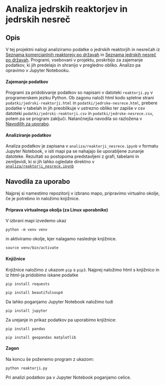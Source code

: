# Analiza jedrskih reaktorjev in jedrskih nesreč

## Opis

V tej projektni nalogi analiziramo podatke o jedrskih reaktorjih in nesrečah iz [Seznama komercianlnih reaktorejv po državah](https://en.wikipedia.org/wiki/List_of_commercial_nuclear_reactors) in [Seznama jedrskih nesreč po državah](https://en.wikipedia.org/wiki/List_of_nuclear_power_accidents_by_country). Programi, vsebovani v projektu, poskrbijo za zajemanje podatkov, ki jih predelajo in shranijo v pregledno obliko. Analizo pa opravimo v Jupyter Notebooku.

#### Zajemanje podatkov

Programi za pridobivanje podatkov so napisani v datoteki `reaktorji.py` v programerskem jeziku Python. Ob zagonu naloži html kodo spletne strani `podatki/jedrski-reaktorji.html` in `podatki/jedrske-nesrece.html`, prebere podatke v tabelah in jih preoblikuje v ustrezno obliko ter zapiše v csv datoteki `podatki/jedrski-reaktorji.csv` in `podatki/jedrske-nesrece.csv`, potem pa se program zaključi. Natančnejša navodila so razložena v [Navodilih za uporabo](https://github.com/aljagombac/jedrski-reaktorji-projektna-uvp/tree/main?tab=readme-ov-file#navodila-za-uporabo).

#### Analiziranje podatkov

Analiza podatkov je zapisana v `analiza/reaktorji_nesrece.ipynb` v formatu Jupyter Notebook, v isti mapi pa se nahajajo še uporabljene zunanje datoteke. Rezultati so postopoma predstavljeni z grafi, tabelami in zemljevidi, ki si jih lahko ogledate direktno v [`analiza/reaktorji_nesrece.ipynb`](https://github.com/aljagombac/jedrski-reaktorji-projektna-uvp/blob/5dedc32c918fda6e83af7a0f87947f397854f755/analiza/reaktoji_nesrece.ipynb)

## Navodila za uporabo

Najprej si namestimo repozitorij v izbrano mapo, pripravimo virtualno okolje, če je potrebno in naložimo knjižnice.

#### Priprava virtualnega okolja (za Linux uporabnike)
V izbrani mapi izvedemo ukaz 
```console
python -m venv venv
```
in aktiviramo okolje, kjer nalagamo naslednje knjižnice.
```console
source venv/bin/activate
```

#### Knjižnice

Knjižnice naložimo z ukazom `pip` s `pip3`. 
Najprej naložimo html s knjižnico in iz html-ja pridobimo iskane podatke 
```console
pip install requests
```
```console
pip install beautifulsoup4
```
Da lahko poganjamo Jupyter Notebook naložimo tudi 
```console
pip install jupyter
```
Za urejanje in prikaz podatkov pa uporabimo knjižnice:
```console
pip install pandas
```
```console
pip install geopandas matplotlib
```

#### Zagon
Na koncu še poženemo program z ukazom:
```console
python reaktorji.py
```
Pri analizi podatkov pa v Jupyter Notebook poganjamo celice.







